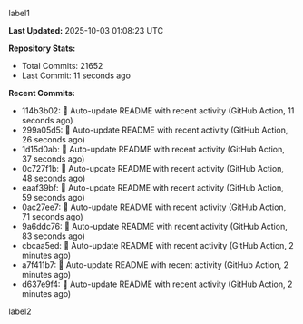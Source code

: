 
label1 
<!-- ACTIVITY_START -->
**Last Updated:** 2025-10-03 01:08:23 UTC

**Repository Stats:**
- Total Commits: 21652
- Last Commit: 11 seconds ago

**Recent Commits:**
- 114b3b02: 🤖 Auto-update README with recent activity (GitHub Action, 11 seconds ago)
- 299a05d5: 🤖 Auto-update README with recent activity (GitHub Action, 26 seconds ago)
- 1d15d0ab: 🤖 Auto-update README with recent activity (GitHub Action, 37 seconds ago)
- 0c727f1b: 🤖 Auto-update README with recent activity (GitHub Action, 48 seconds ago)
- eaaf39bf: 🤖 Auto-update README with recent activity (GitHub Action, 59 seconds ago)
- 0ac27ee7: 🤖 Auto-update README with recent activity (GitHub Action, 71 seconds ago)
- 9a6ddc76: 🤖 Auto-update README with recent activity (GitHub Action, 83 seconds ago)
- cbcaa5ed: 🤖 Auto-update README with recent activity (GitHub Action, 2 minutes ago)
- a7f411b7: 🤖 Auto-update README with recent activity (GitHub Action, 2 minutes ago)
- d637e9f4: 🤖 Auto-update README with recent activity (GitHub Action, 2 minutes ago)
<!-- ACTIVITY_END -->

label2
